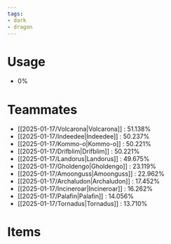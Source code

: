 ```yaml
---
tags:
- dark
- dragon
---
```

# Usage
- 0%
# Teammates
- [[2025-01-17/Volcarona|Volcarona]] : 51.138%
- [[2025-01-17/Indeedee|Indeedee]] : 50.237%
- [[2025-01-17/Kommo-o|Kommo-o]] : 50.221%
- [[2025-01-17/Drifblim|Drifblim]] : 50.221%
- [[2025-01-17/Landorus|Landorus]] : 49.675%
- [[2025-01-17/Gholdengo|Gholdengo]] : 23.119%
- [[2025-01-17/Amoonguss|Amoonguss]] : 22.962%
- [[2025-01-17/Archaludon|Archaludon]] : 17.452%
- [[2025-01-17/Incineroar|Incineroar]] : 16.262%
- [[2025-01-17/Palafin|Palafin]] : 14.056%
- [[2025-01-17/Tornadus|Tornadus]] : 13.710%
# Items